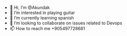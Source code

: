 - 👋 Hi, I’m @Akundak
- 👀 I’m interested in playing guitar
- 🌱 I’m currently learning spanish
- 💞️ I’m looking to collaborate on issues related to Devops
- 📫 How to reach me +905497728681

<!---
Akundak/Akundak is a ✨ special ✨ repository because its `README.md` (this file) appears on your GitHub profile.
You can click the Preview link to take a look at your changes.
--->
